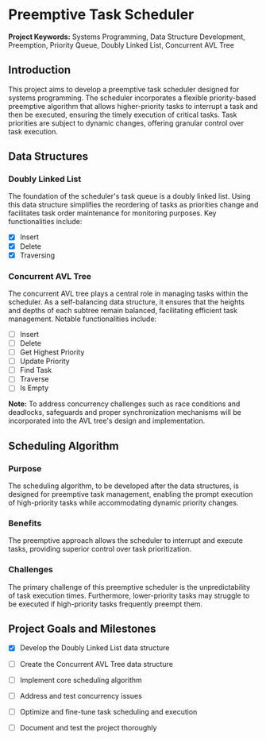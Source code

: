 # Preemptive Task Scheduler

**Project Keywords:** Systems Programming, Data Structure Development, Preemption, Priority Queue, Doubly Linked List, Concurrent AVL Tree

## Introduction

This project aims to develop a preemptive task scheduler designed for systems programming. The scheduler incorporates a flexible priority-based preemptive algorithm that allows higher-priority tasks to interrupt a task and then be executed, ensuring the timely execution of critical tasks. Task priorities are subject to dynamic changes, offering granular control over task execution.

## Data Structures

### Doubly Linked List

The foundation of the scheduler's task queue is a doubly linked list. Using this data structure simplifies the reordering of tasks as priorities change and facilitates task order maintenance for monitoring purposes. Key functionalities include:

- [x] Insert
- [x] Delete
- [x] Traversing

### Concurrent AVL Tree

The concurrent AVL tree plays a central role in managing tasks within the scheduler. As a self-balancing data structure, it ensures that the heights and depths of each subtree remain balanced, facilitating efficient task management. Notable functionalities include:

- [ ] Insert
- [ ] Delete
- [ ] Get Highest Priority
- [ ] Update Priority
- [ ] Find Task
- [ ] Traverse
- [ ] Is Empty

**Note:** To address concurrency challenges such as race conditions and deadlocks, safeguards and proper synchronization mechanisms will be incorporated into the AVL tree's design and implementation.

## Scheduling Algorithm

### Purpose
The scheduling algorithm, to be developed after the data structures, is designed for preemptive task management, enabling the prompt execution of high-priority tasks while accommodating dynamic priority changes.

### Benefits
The preemptive approach allows the scheduler to interrupt and execute tasks, providing superior control over task prioritization.

### Challenges
The primary challenge of this preemptive scheduler is the unpredictability of task execution times. Furthermore, lower-priority tasks may struggle to be executed if high-priority tasks frequently preempt them.

## Project Goals and Milestones

- [x] Develop the Doubly Linked List data structure
- [ ] Create the Concurrent AVL Tree data structure
- [ ] Implement core scheduling algorithm
- [ ] Address and test concurrency issues
- [ ] Optimize and fine-tune task scheduling and execution
- [ ] Document and test the project thoroughly



